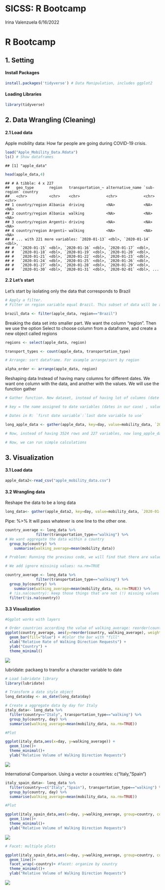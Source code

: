 SICSS: R Bootcamp
================
Irina Valenzuela
6/16/2022

# R Bootcamp

## 1. Setting

#### Install Packages

``` r
install.packages('tidyverse') # Data Manipulation, includes ggplot2
```

#### Loading Libraries

``` r
library(tidyverse)
```

## 2. Data Wrangling (Cleaning)

#### 2.1 Load data

Apple mobility data: How far people are going during COVID-19 crisis.

``` r
load("Apple_Mobility_Data.Rdata")
ls() # Show dataframes
```

    ## [1] "apple_data"

``` r
head(apple_data,4)
```

    ## # A tibble: 4 x 227
    ##   geo_type       region   transportation_~ alternative_name `sub-region` country
    ##   <chr>          <chr>    <chr>            <chr>            <chr>        <chr>  
    ## 1 country/region Albania  driving          <NA>             <NA>         <NA>   
    ## 2 country/region Albania  walking          <NA>             <NA>         <NA>   
    ## 3 country/region Argenti~ driving          <NA>             <NA>         <NA>   
    ## 4 country/region Argenti~ walking          <NA>             <NA>         <NA>   
    ## # ... with 221 more variables: `2020-01-13` <dbl>, `2020-01-14` <dbl>,
    ## #   `2020-01-15` <dbl>, `2020-01-16` <dbl>, `2020-01-17` <dbl>,
    ## #   `2020-01-18` <dbl>, `2020-01-19` <dbl>, `2020-01-20` <dbl>,
    ## #   `2020-01-21` <dbl>, `2020-01-22` <dbl>, `2020-01-23` <dbl>,
    ## #   `2020-01-24` <dbl>, `2020-01-25` <dbl>, `2020-01-26` <dbl>,
    ## #   `2020-01-27` <dbl>, `2020-01-28` <dbl>, `2020-01-29` <dbl>,
    ## #   `2020-01-30` <dbl>, `2020-01-31` <dbl>, `2020-02-01` <dbl>, ...

#### 2.2 Let’s start

Let’s start by isolating only the data that corresponds to Brazil

``` r
# Apply a filter. 
# Filter on region variable equal Brazil. This subset of data will be a new object called brazil_data

brazil_data <- filter(apple_data, region=="Brazil")
```

Breaking the data set into smaller part. We want the column “region”.
Then we use the option Select to choose column from a dataframe, and
create a new object called regions

``` r
regions <- select(apple_data, region)
```

``` r
transport_types <- count(apple_data, transportation_type)

# Arrange: sort dataframe. For example arrange/sort by region

alpha_order <- arrange(apple_data, region)
```

Reshaping data Instead of having many columns for different dates. We
want one column with the data, and another with the values. We will use
the function gather

``` r
# Gather function. New dataset, instead of having lot of columns (date columns), we are going to have lof of rows.  

# key = the name assigned to date variables (dates in our case) , value= new variable we will create. Then, tell the range of variables

# Dates in R: `first date variable`:`last date variable to use`

long_apple_data <- gather(apple_data, key=day, value=mobility_data, `2020-01-13`:`2020-08-20` )

# Now, instead of having 3524 rows and 227 variables, now long_apple_data has 801125 rows and 8 variables (columns)

# Now, we can run simple calculations
```

## 3. Visualization

#### 3.1 Load data

``` r
apple_data2<-read_csv("apple_mobility_data.csv")
```

#### 3.2 Wrangling data

Reshape the data to be a long data

``` r
long_data<- gather(apple_data2, key=day, value=mobility_data, `2020-01-13`:`2020-08-20`)
```

Pipe: %>% It will pass whatever is one line to the other one.

``` r
country_average <- long_data %>% 
              filter(transportation_type=="walking") %>% 
# We want aggregate the data within a country
  group_by(country) %>% 
    summarise(walking_average=mean(mobility_data))

# Problem: Running the previous code, we will find that there are values "NA". This is because of missing values.

# We add ignore missinig values: na.rm=TRUE

country_average <- long_data %>% 
              filter(transportation_type=="walking") %>% 
  group_by(country) %>% 
    summarise(walking_average=mean(mobility_data, na.rm=TRUE)) %>% 
  # !is.na(country): keep those things that are not (!) missing values in the country variables
  filter(!is.na(country))
```

#### 3.3 Visualization

``` r
#Ggplot works with layers

# Order countries according the value of walking_average: reorder(country, walking_average)
ggplot(country_average, aes(y=reorder(country, walking_average), weight=walking_average)) +
  geom_bar(fill="blue") + #Color the bar with "fill"
  xlab("Relative Rate of Walking Direction Requests") +
  ylab("Country") +
  theme_minimal()
```

![](r_bootcamp_files/figure-gfm/unnamed-chunk-8-1.png)<!-- -->

lubridate: packaeg to transfor a character variable to date

``` r
# Load lubridate library
library(lubridate)

# Transform a date style object
long_data$day <- as_date(long_data$day)

# Create a aggregate data by day for Italy
italy_data<- long_data %>% 
  filter(country=="Italy", transportation_type=="walking") %>% 
  group_by(country, day) %>% 
  summarise(walking_average=mean(mobility_data, na.rm=TRUE))

#Plot

ggplot(italy_data,aes(x=day, y=walking_average)) +
  geom_line()+
  theme_minimal()+
  ylab("Relative Volume of Walking Direction Requests")
```

![](r_bootcamp_files/figure-gfm/unnamed-chunk-9-1.png)<!-- -->

International Comparison. Using a vector a countries: c(“Italy,”Spain”)

``` r
italy_spain_data<- long_data %>% 
  filter(country==c("Italy","Spain"), transportation_type=="walking") %>% 
  group_by(country, day) %>% 
  summarise(walking_average=mean(mobility_data, na.rm=TRUE))

#Plot

ggplot(italy_spain_data,aes(x=day, y=walking_average, group=country, colour=country)) +
  geom_line()+
  theme_minimal()+
  ylab("Relative Volume of Walking Direction Requests")
```

![](r_bootcamp_files/figure-gfm/unnamed-chunk-10-1.png)<!-- -->

``` r
# Facet: multiple plots

ggplot(italy_spain_data,aes(x=day, y=walking_average, group=country, colour=country)) +
  geom_line()+
  facet_wrap(~country)+ #facet: organize by country
  theme_minimal()+
  ylab("Relative Volume of Walking Direction Requests")
```

![](r_bootcamp_files/figure-gfm/unnamed-chunk-10-2.png)<!-- -->
